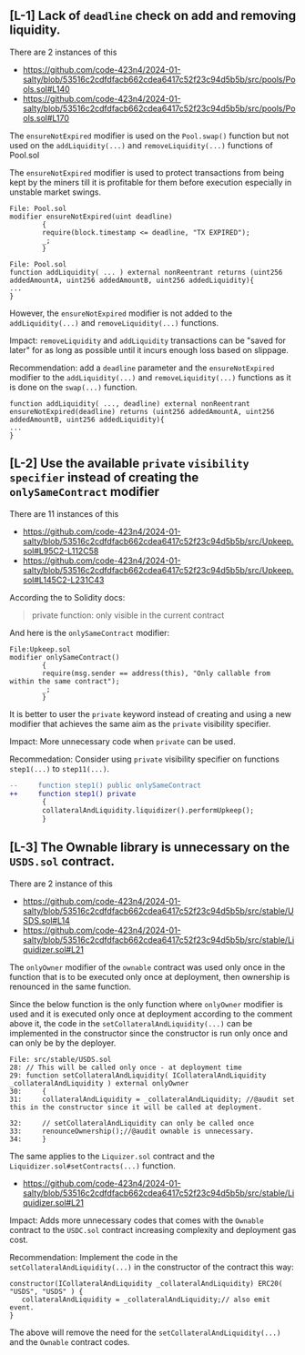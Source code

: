 ## [L-1] Lack of `deadline` check on add and removing liquidity.
There are 2 instances of this

- https://github.com/code-423n4/2024-01-salty/blob/53516c2cdfdfacb662cdea6417c52f23c94d5b5b/src/pools/Pools.sol#L140
- https://github.com/code-423n4/2024-01-salty/blob/53516c2cdfdfacb662cdea6417c52f23c94d5b5b/src/pools/Pools.sol#L170

The `ensureNotExpired` modifier is used on the `Pool.swap()` function but not used on the `addLiquidity(...)` and `removeLiquidity(...)` functions of Pool.sol

The `ensureNotExpired` modifier is used to protect transactions from being kept by the miners till it is profitable for them before execution especially in unstable market swings.

```
File: Pool.sol
modifier ensureNotExpired(uint deadline)
		{
		require(block.timestamp <= deadline, "TX EXPIRED");
		_;
		}
```

```
File: Pool.sol
function addLiquidity( ... ) external nonReentrant returns (uint256 addedAmountA, uint256 addedAmountB, uint256 addedLiquidity){
...
}
```
However, the `ensureNotExpired` modifier is not added to the `addLiquidity(...)` and `removeLiquidity(...)` functions.

Impact: `removeLiquidity` and `addLiquidity` transactions can be "saved for later" for as long as possible until it incurs enough loss based on slippage.

Recommendation: add a `deadline` parameter and the `ensureNotExpired` modifier to the `addLiquidity(...)` and `removeLiquidity(...)` functions as it is done on the `swap(...)` function. 
```
function addLiquidity( ..., deadline) external nonReentrant ensureNotExpired(deadline) returns (uint256 addedAmountA, uint256 addedAmountB, uint256 addedLiquidity){
...
}
```


## [L-2] Use the available `private` `visibility specifier` instead of creating the `onlySameContract` modifier

There are 11 instances of this
- https://github.com/code-423n4/2024-01-salty/blob/53516c2cdfdfacb662cdea6417c52f23c94d5b5b/src/Upkeep.sol#L95C2-L112C58
- https://github.com/code-423n4/2024-01-salty/blob/53516c2cdfdfacb662cdea6417c52f23c94d5b5b/src/Upkeep.sol#L145C2-L231C43

According the to Solidity docs:
> private function: only visible in the current contract

And here is the `onlySameContract` modifier:
```
File:Upkeep.sol
modifier onlySameContract()
		{
    	require(msg.sender == address(this), "Only callable from within the same contract");
    	_;
		}
```
It is better to user the `private` keyword instead of creating and using a new modifier that achieves the same aim as the `private` visibility specifier.

Impact: More unnecessary code when `private` can be used.

Recommedation:
Consider using `private` visibility specifier on functions `step1(...)` to `step11(...)`.
```diff
--     function step1() public onlySameContract
++     function step1() private
		{
		collateralAndLiquidity.liquidizer().performUpkeep();
		}
```



## [L-3] The Ownable library is unnecessary on the `USDS.sol` contract.
There are 2 instance of this
- https://github.com/code-423n4/2024-01-salty/blob/53516c2cdfdfacb662cdea6417c52f23c94d5b5b/src/stable/USDS.sol#L14
- https://github.com/code-423n4/2024-01-salty/blob/53516c2cdfdfacb662cdea6417c52f23c94d5b5b/src/stable/Liquidizer.sol#L21

The `onlyOwner` modifier of the `ownable` contract was used only once in the  function that is to be executed only once at deployment, then ownership is renounced in the same function. 

Since the below function is the only function where `onlyOwner` modifier is used and it is executed only once at deployment according to the comment above it, the code in the `setCollateralAndLiquidity(...)` can be implemented in the constructor since the constructor is run only once and can only be by the deployer.

```
File: src/stable/USDS.sol
28: // This will be called only once - at deployment time
29:	function setCollateralAndLiquidity( ICollateralAndLiquidity _collateralAndLiquidity ) external onlyOwner
30:		{
31:		collateralAndLiquidity = _collateralAndLiquidity; //@audit set this in the constructor since it will be called at deployment.

32:		// setCollateralAndLiquidity can only be called once
33:		renounceOwnership();//@audit ownable is unnecessary.
34:		}
```

The same applies to the `Liquizer.sol` contract and the `Liquidizer.sol#setContracts(...)` function.
- https://github.com/code-423n4/2024-01-salty/blob/53516c2cdfdfacb662cdea6417c52f23c94d5b5b/src/stable/Liquidizer.sol#L21


Impact:
Adds more unnecessary codes that comes with the `Ownable` contract to the `USDC.sol` contract increasing complexity and deployment gas cost.

Recommendation:
Implement the code in the `setCollateralAndLiquidity(...)` in the constructor of the contract this way:

```
constructor(ICollateralAndLiquidity _collateralAndLiquidity) ERC20( "USDS", "USDS" ) {
   collateralAndLiquidity = _collateralAndLiquidity;// also emit event.
}
```

The above will remove the need for the `setCollateralAndLiquidity(...)` and the `Ownable` contract codes.



